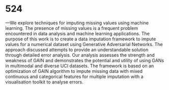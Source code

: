 # 524

—We explore techniques for imputing missing values
using machine learning. The presence of missing values is a
frequent problem encountered in data analysis and machine
learning applications. The purpose of this work is to create a data
imputation framework to impute values for a numerical dataset
using Generative Adversarial Networks. The approach discussed
attempts to provide an understandable solution through detailed
error analysis. Our analysis assesses the strength and weakness
of GAIN and demonstrates the potential and utility of using
GANs in multimodal and diverse UCI datasets. The framework
is based on an optimization of GAIN algorithm to impute missing
data with mixed continuous and categorical features for multiple
imputation with a visualisation toolkit to analyse errors.
